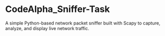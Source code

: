 # CodeAlpha_Sniffer-Task
A simple Python-based network packet sniffer built with Scapy to capture, analyze, and display live network traffic.
